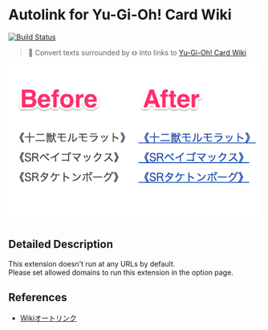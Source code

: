 Autolink for Yu-Gi-Oh! Card Wiki
====
[![Build Status](https://travis-ci.org/itiut/autolink-for-yugioh-card-wiki.svg?branch=master)](https://travis-ci.org/itiut/autolink-for-yugioh-card-wiki)

> :link: Convert texts surrounded by `《》` into links to [Yu-Gi-Oh! Card Wiki](http://yugioh-wiki.net/)

![Screenshot](./images/screenshot.png)

Detailed Description
----
This extension doesn't run at any URLs by default.  
Please set allowed domains to run this extension in the option page.

References
----
- [Wikiオートリンク](http://aitsu.skr.jp/2006/07/15/120.html)

